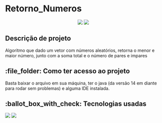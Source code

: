 <h1>Retorno_Numeros</h1>
<p align="center">
   <img src="https://img.shields.io/badge/STATUS-FINALIZADO-blue?style=for-the-badge&logo=java"/>
  <img src="https://img.shields.io/github/last-commit/Samuel-045/Retorno_Numeros/main?style=for-the-badge&color=blue"/>
</p>

<h2>Descrição de projeto</h2>
Algoritmo que dado um vetor com números aleatórios, retorna  o menor e maior número, junto com a soma total e  o número de pares e impares

<h2>:file_folder: Como ter acesso ao projeto</h2>
Basta baixar o arquivo em sua máquina, ter o java (da versão 14 em diante para rodar sem problemas) e alguma IDE instalada.

<h2> :ballot_box_with_check: Tecnologias usadas </h2>
<p align="left">  
   <img src="https://img.shields.io/badge/Eclipse-2C2255?style=for-the-badge&logo=eclipse&logoColor=white"/>
   <img  src="https://img.shields.io/badge/Java-ED8B00?style=for-the-badge&logo=openjdk&logoColor=white"/>
</p>
